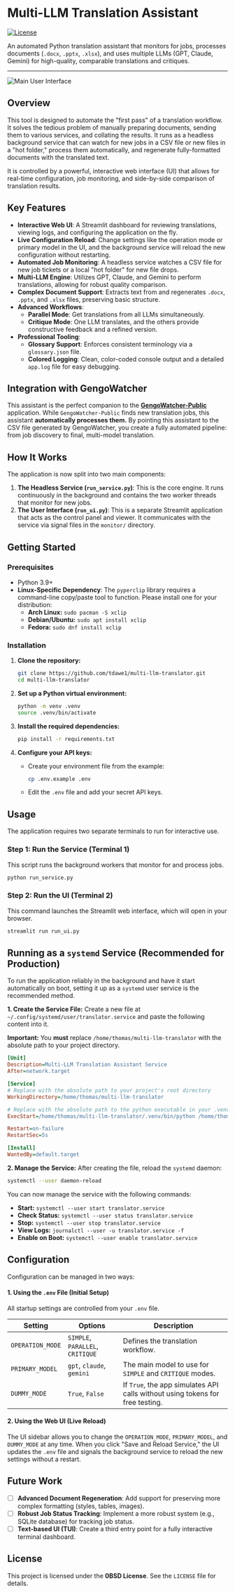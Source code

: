 # Multi-LLM Translation Assistant

[![License](https://img.shields.io/badge/License-0BSD-blue.svg)](https://opensource.org/licenses/0BSD)

An automated Python translation assistant that monitors for jobs, processes documents (`.docx`, `.pptx`, `.xlsx`), and uses multiple LLMs (GPT, Claude, Gemini) for high-quality, comparable translations and critiques.

---

![Main User Interface](https'://raw.githubusercontent.com/tdawe1/multi-llm-translator/main/assets/screenshot-main-ui.png')

## Overview

This tool is designed to automate the "first pass" of a translation workflow. It solves the tedious problem of manually preparing documents, sending them to various services, and collating the results. It runs as a headless background service that can watch for new jobs in a CSV file or new files in a "hot folder," process them automatically, and regenerate fully-formatted documents with the translated text.

It is controlled by a powerful, interactive web interface (UI) that allows for real-time configuration, job monitoring, and side-by-side comparison of translation results.

## Key Features

- **Interactive Web UI**: A Streamlit dashboard for reviewing translations, viewing logs, and configuring the application on the fly.
- **Live Configuration Reload**: Change settings like the operation mode or primary model in the UI, and the background service will reload the new configuration without restarting.
- **Automated Job Monitoring**: A headless service watches a CSV file for new job tickets or a local "hot folder" for new file drops.
- **Multi-LLM Engine**: Utilizes GPT, Claude, and Gemini to perform translations, allowing for robust quality comparison.
- **Complex Document Support**: Extracts text from and regenerates `.docx`, `.pptx`, and `.xlsx` files, preserving basic structure.
- **Advanced Workflows**:
    - **Parallel Mode**: Get translations from all LLMs simultaneously.
    - **Critique Mode**: One LLM translates, and the others provide constructive feedback and a refined version.
- **Professional Tooling**:
    - **Glossary Support**: Enforces consistent terminology via a `glossary.json` file.
    * **Colored Logging**: Clean, color-coded console output and a detailed `app.log` file for easy debugging.

## Integration with GengoWatcher

This assistant is the perfect companion to the [**GengoWatcher-Public**](https://github.com/tdawe1/GengoWatcher-Public) application. While `GengoWatcher-Public` finds new translation jobs, this assistant **automatically processes them.** By pointing this assistant to the CSV file generated by GengoWatcher, you create a fully automated pipeline: from job discovery to final, multi-model translation.

## How It Works

The application is now split into two main components:

1.  **The Headless Service (`run_service.py`)**: This is the core engine. It runs continuously in the background and contains the two worker threads that monitor for new jobs.
2.  **The User Interface (`run_ui.py`)**: This is a separate Streamlit application that acts as the control panel and viewer. It communicates with the service via signal files in the `monitor/` directory.

## Getting Started

### Prerequisites

- Python 3.9+
- **Linux-Specific Dependency**: The `pyperclip` library requires a command-line copy/paste tool to function. Please install one for your distribution:
  - **Arch Linux:** `sudo pacman -S xclip`
  - **Debian/Ubuntu:** `sudo apt install xclip`
  - **Fedora:** `sudo dnf install xclip`

### Installation

1.  **Clone the repository:**
    ```bash
    git clone https://github.com/tdawe1/multi-llm-translator.git
    cd multi-llm-translator
    ```

2.  **Set up a Python virtual environment:**
    ```bash
    python -m venv .venv
    source .venv/bin/activate
    ```

3.  **Install the required dependencies:**
    ```bash
    pip install -r requirements.txt
    ```

4.  **Configure your API keys:**
    - Create your environment file from the example:
      ```bash
      cp .env.example .env
      ```
    - Edit the `.env` file and add your secret API keys.

## Usage

The application requires two separate terminals to run for interactive use.

### Step 1: Run the Service (Terminal 1)

This script runs the background workers that monitor for and process jobs.

```bash
python run_service.py
```

### Step 2: Run the UI (Terminal 2)

This command launches the Streamlit web interface, which will open in your browser.

```bash
streamlit run run_ui.py
```

## Running as a `systemd` Service (Recommended for Production)

To run the application reliably in the background and have it start automatically on boot, setting it up as a `systemd` user service is the recommended method.

**1. Create the Service File:**
   Create a new file at `~/.config/systemd/user/translator.service` and paste the following content into it.

   **Important:** You **must** replace `/home/thomas/multi-llm-translator` with the absolute path to your project directory.

   ```ini
   [Unit]
   Description=Multi-LLM Translation Assistant Service
   After=network.target

   [Service]
   # Replace with the absolute path to your project's root directory
   WorkingDirectory=/home/thomas/multi-llm-translator

   # Replace with the absolute path to the python executable in your .venv
   ExecStart=/home/thomas/multi-llm-translator/.venv/bin/python /home/thomas/multi-llm-translator/run_service.py

   Restart=on-failure
   RestartSec=5s

   [Install]
   WantedBy=default.target
   ```

**2. Manage the Service:**
   After creating the file, reload the `systemd` daemon:
   ```bash
   systemctl --user daemon-reload
   ```

   You can now manage the service with the following commands:
   - **Start:** `systemctl --user start translator.service`
   - **Check Status:** `systemctl --user status translator.service`
   - **Stop:** `systemctl --user stop translator.service`
   - **View Logs:** `journalctl --user -u translator.service -f`
   - **Enable on Boot:** `systemctl --user enable translator.service`

## Configuration

Configuration can be managed in two ways:

#### 1. Using the `.env` File (Initial Setup)

All startup settings are controlled from your `.env` file.

| Setting                   | Options                           | Description                                                                    |
| ------------------------- | --------------------------------- | ------------------------------------------------------------------------------ |
| `OPERATION_MODE`          | `SIMPLE`, `PARALLEL`, `CRITIQUE`  | Defines the translation workflow.                                              |
| `PRIMARY_MODEL`           | `gpt`, `claude`, `gemini`         | The main model to use for `SIMPLE` and `CRITIQUE` modes.                       |
| `DUMMY_MODE`              | `True`, `False`                   | If `True`, the app simulates API calls without using tokens for free testing.  |

#### 2. Using the Web UI (Live Reload)

The UI sidebar allows you to change the `OPERATION_MODE`, `PRIMARY_MODEL`, and `DUMMY_MODE` at any time. When you click "Save and Reload Service," the UI updates the `.env` file and signals the background service to reload the new settings without a restart.

## Future Work

- [ ] **Advanced Document Regeneration**: Add support for preserving more complex formatting (styles, tables, images).
- [ ] **Robust Job Status Tracking**: Implement a more robust system (e.g., SQLite database) for tracking job status.
- [ ] **Text-based UI (TUI)**: Create a third entry point for a fully interactive terminal dashboard.

## License

This project is licensed under the **0BSD License**. See the `LICENSE` file for details.
```